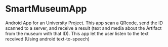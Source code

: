 # SmartMuseumApp
Android App for an University Project. This app scan a QRcode, send the ID scanned to a server, and receive a result (text and media about the Artifact from the museum with that ID). This app let the user listen to the text received (Using android text-to-speech)
